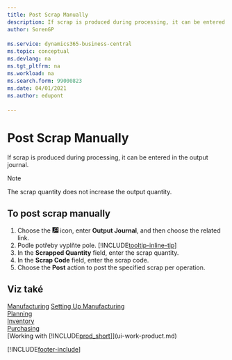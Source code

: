```yaml
---
title: Post Scrap Manually
description: If scrap is produced during processing, it can be entered in the output journal. Note that the scrap quantity does not increase the output quantity.
author: SorenGP

ms.service: dynamics365-business-central
ms.topic: conceptual
ms.devlang: na
ms.tgt_pltfrm: na
ms.workload: na
ms.search.form: 99000823
ms.date: 04/01/2021
ms.author: edupont

---
```

# Post Scrap Manually

If scrap is produced during processing, it can be entered in the output journal.

> [!NOTE]
> The scrap quantity does not increase the output quantity.

## To post scrap manually

1. Choose the ![Lightbulb that opens the Tell Me feature.](media/ui-search/search_small.png "Tell me what you want to do") icon, enter **Output Journal**, and then choose the related link.
2. Podle potřeby vyplňte pole. [!INCLUDE[tooltip-inline-tip](includes/tooltip-inline-tip_md.md)]
3. In the **Scrapped Quantity** field, enter the scrap quantity.
4. In the **Scrap Code** field, enter the scrap code.
5. Choose the **Post** action to post the specified scrap per operation.

## Viz také

[Manufacturing](production-manage-manufacturing.md)
[Setting Up Manufacturing](production-configure-production-processes.md)  
[Planning](production-planning.md)  
[Inventory](inventory-manage-inventory.md)  
[Purchasing](purchasing-manage-purchasing.md)  
[Working with [!INCLUDE[prod_short](includes/prod_short.md)]](ui-work-product.md)


[!INCLUDE[footer-include](includes/footer-banner.md)]